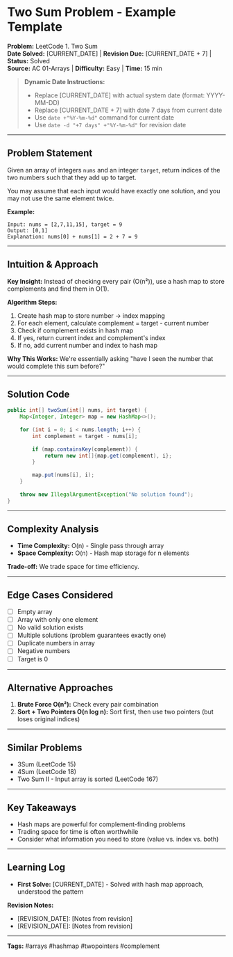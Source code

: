 # Two Sum Problem - Example Template

**Problem:** LeetCode 1. Two Sum  
**Date Solved:** [CURRENT_DATE] | **Revision Due:** [CURRENT_DATE + 7] | **Status:** Solved  
**Source:** AC 01-Arrays | **Difficulty:** Easy | **Time:** 15 min

> **Dynamic Date Instructions:** 
> - Replace [CURRENT_DATE] with actual system date (format: YYYY-MM-DD)
> - Replace [CURRENT_DATE + 7] with date 7 days from current date
> - Use `date +"%Y-%m-%d"` command for current date
> - Use `date -d "+7 days" +"%Y-%m-%d"` for revision date

---

## Problem Statement

Given an array of integers `nums` and an integer `target`, return indices of the two numbers such that they add up to target.

You may assume that each input would have exactly one solution, and you may not use the same element twice.

**Example:**
```
Input: nums = [2,7,11,15], target = 9
Output: [0,1]
Explanation: nums[0] + nums[1] = 2 + 7 = 9
```

---

## Intuition & Approach

**Key Insight:** Instead of checking every pair (O(n²)), use a hash map to store complements and find them in O(1).

**Algorithm Steps:**
1. Create hash map to store number → index mapping
2. For each element, calculate complement = target - current number
3. Check if complement exists in hash map
4. If yes, return current index and complement's index
5. If no, add current number and index to hash map

**Why This Works:** We're essentially asking "have I seen the number that would complete this sum before?"

---

## Solution Code

```java
public int[] twoSum(int[] nums, int target) {
    Map<Integer, Integer> map = new HashMap<>();
    
    for (int i = 0; i < nums.length; i++) {
        int complement = target - nums[i];
        
        if (map.containsKey(complement)) {
            return new int[]{map.get(complement), i};
        }
        
        map.put(nums[i], i);
    }
    
    throw new IllegalArgumentException("No solution found");
}
```

---

## Complexity Analysis

- **Time Complexity:** O(n) - Single pass through array
- **Space Complexity:** O(n) - Hash map storage for n elements

**Trade-off:** We trade space for time efficiency.

---

## Edge Cases Considered

- [ ] Empty array
- [ ] Array with only one element  
- [ ] No valid solution exists
- [ ] Multiple solutions (problem guarantees exactly one)
- [ ] Duplicate numbers in array
- [ ] Negative numbers
- [ ] Target is 0

---

## Alternative Approaches

1. **Brute Force O(n²):** Check every pair combination
2. **Sort + Two Pointers O(n log n):** Sort first, then use two pointers (but loses original indices)

---

## Similar Problems

- 3Sum (LeetCode 15)
- 4Sum (LeetCode 18)
- Two Sum II - Input array is sorted (LeetCode 167)

---

## Key Takeaways

- Hash maps are powerful for complement-finding problems
- Trading space for time is often worthwhile
- Consider what information you need to store (value vs. index vs. both)

---

## Learning Log

- **First Solve:** [CURRENT_DATE] - Solved with hash map approach, understood the pattern

**Revision Notes:**
- [REVISION_DATE]: [Notes from revision]
- [REVISION_DATE]: [Notes from revision]

---
**Tags:** #arrays #hashmap #twopointers #complement 